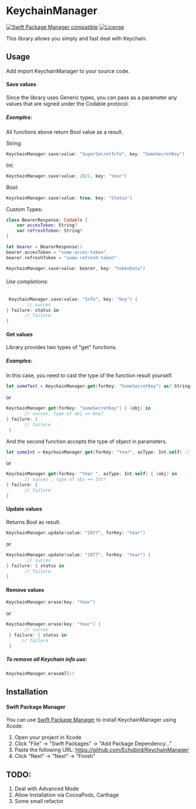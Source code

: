 # KeychainManager

[![Swift Package Manager compatible](https://img.shields.io/badge/Swift%20Package%20Manager-compatible-brightgreen.svg)](https://github.com/apple/swift-package-manager) [![License](https://img.shields.io/cocoapods/l/KeychainSwift.svg?style=flat)](http://cocoadocs.org/docsets/KeychainSwift) 

This library allows you simply and fast deal with Keychain.

## Usage
Add import KeychainManager to your source code.

#### Save values

Since the library uses Generic types, you can pass as a parameter any values that are signed under the Codable protocol.

##### Exemples:

All functions above return Bool value as a result.

String:

```Swift
KeychainManager.save(value: "SuperSecretInfo", key: "SomeSecretKey")
```
Int:

```Swift
KeychainManager.save(value: 2021, key: "Year")
```
Bool:

```Swift
KeychainManager.save(value: true, key: "Status")
```
Custom Types:

```Swift
class BearerResponse: Codable {
    var accesToken: String?
    var refreshToken: String?
}

let bearer = BearerResponse()
bearer.accesToken = "some-acces-token"
bearer.refreshToken = "some-refresh-token"

KeychainManager.save(value: bearer, key: "tokenData")
```
###### Use completions:

```Swift
 KeychainManager.save(value: "Info", key: "key") {
        // succes
} failure: status in 
       // failure
}
```

#### Get values

Library provides two types of "get" functions.

##### Examples:

In this case, you need to cast the type of the function result yourself.

```Swift
let someText = KeychainManager.get(forKey: "SomeSecretKey") as? String
```
or
```Swift
KeychainManager.get(forKey: "SomeSecretKey") { (obj) in
       // succes, type of obj == Any?
} failure: {
       // failure 
 }
 ```

And the second function accepts the type of object in parameters.

```Swift
let someInt = KeychainManager.get(forKey: "Year", asType: Int.self) // return Int?
```
or
```Swift
KeychainManager.get(forKey: "Year ", asType: Int.self) { (obj) in
       // succes , type of obj == Int?
} failure: {
       // failure
}
```

#### Update values

Returns Bool as result.

```Swift
KeychainManager.update(value: "2077", forKey: "Year")
```
or 
```Swift
KeychainManager.update(value: "2077", forKey: "Year") {
        // succes
} failure: { status in
       // failure
}
```
#### Remove values

```Swift
KeychainManager.erase(key: "Year")
```
or 
```Swift
KeychainManager.erase(key: "Year") {
       // succes
 } failure: { status in
      // failure
 }
 ```
##### To remove all Keychain info use:

```Swift
KeychainManager.eraseAll()
```
## Installation

#### Swift Package Manager
You can use [Swift Package Manager](https://swift.org/package-manager/) to install KeychainManager using Xcode:

1. Open your project in Xcode
2. Click "File" -> "Swift Packages" -> "Add Package Dependency..."
3. Paste the following URL: https://github.com/Echobird/KeychainManager
4. Click "Next" -> "Next" -> "Finish"

## TODO:

1. Deal with Advanced Mode
2. Allow Installation via CocoaPods, Carthage 
3. Some small refactor
